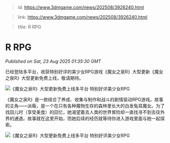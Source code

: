 > id: https://www.3dmgame.com/news/202508/3926240.html

> link: https://www.3dmgame.com/news/202508/3926240.html

> title: R RPG

# R RPG
_Published on Sat, 23 Aug 2025 01:35:30 GMT_

已经登陆多平台，收获特别好评的美少女RPG游戏《魔女之泉R》大型更新《魔女之泉R》大型更新免费上线，敬请期待。

![《魔女之泉R》大型更新免费上线多平台 特别好评美少女RPG](https://img.3dmgame.com/uploads/images/news/20250823/1755912901_625648.png)

《魔女之泉R》是一款结合了养成、收集与制作和战斗的剧情驱动RPG游戏。故事的主角——派莓，是一个在只有各种魔物生存的森林里长大的白发兔耳魔女。为了找回儿时（享受美食）的回忆，她渴望着去人类的世界冒险却一直找寻不到去往外界的通道。故事就在这里开始，而她后续的经历就等待你进入游戏里面与她一起探索。

![《魔女之泉R》大型更新免费上线多平台 特别好评美少女RPG](https://img.3dmgame.com/uploads/images/news/20250823/1755912919_743278.png)
